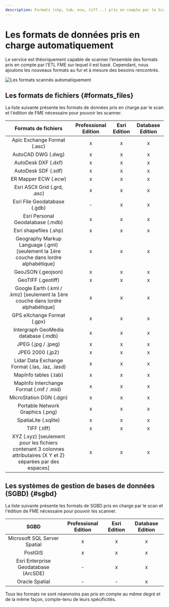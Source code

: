 ```yaml
---
description: Formats (shp, tab, ecw, tiff...) pris en compte par le Scan FME (Isogeo)
---
```


# Les formats de données pris en charge automatiquement 

Le service est théoriquement capable de scanner l’ensemble des formats pris en compte par l’ETL FME sur lequel il est basé. Cependant, nous ajoutons les nouveaux formats au fur et à mesure des besoins rencontrés.

![Les formats scannés automatiquement](/assets/Formats_WordCloud.png "Chercher les données dans Isogeo")

## Les formats de fichiers {#formats_files}

La liste suivante présente les formats de données pris en charge par le scan et l'édition de FME nécessaire pour pouvoir les scanner.

| Formats de fichiers                                                                                               | Professional Edition   | Esri Edition   | Database Edition   |
|:-----------------------------------------------------------------------------------------------------------------:|:----------------------:|:--------------:|:------------------:|
|                                          Apic Exchange Format (.asc)                                              | x                      | x              | x                  |
| AutoCAD DWG (.dwg)                                                                                                | x                      | x              | x                  |
| AutoDesk DXF (.dxf)                                                                                               | x                      | x              | x                  |
| AutoDesk SDF (.sdf)                                                                                               | x                      | x              | x                  |
| ER Mapper ECW (.ecw)                                                                                              | x                      | x              | x                  |
| Esri ASCII Grid (.grd, .asc)                                                                                      | x                      | x              | x                  |
| Esri File Geodatabase (.gdb)                                                                                      | -                      | x              | x                  |
| Esri Personal Geodatabase (.mdb)                                                                                  | x                      | x              | x                  |
| Esri shapefiles (.shp)                                                                                            | x                      | x              | x                  |
| Geography Markup Language (.gml) [seulement la 1ère couche dans lordre alphabétique]                              | x                      | x              | x                  |
| GeoJSON (.geojson)                                                                                                | x                      | x              | x                  |
| GeoTIFF (.geotiff)                                                                                                | x                      | x              | x                  |
| Google Earth (.kml / .kmz) [seulement la 1ère couche dans lordre alphabétique]                                    | x                      | x              | x                  |
| GPS eXchange Format (.gpx)                                                                                        | x                      | x              | x                  |
| Intergraph GeoMedia database (.mdb)                                                                               | x                      | x              | x                  |
| JPEG (.jpg / .jpeg)                                                                                               | x                      | x              | x                  |
| JPEG 2000 (.jp2)                                                                                                  | x                      | x              | x                  |
| Lidar Data Exchange Format (.las, .laz, .lasd)                                                                    | x                      | x              | x                  |
| MapInfo tables (.tab)                                                                                             | x                      | x              | x                  |
| MapInfo Interchange Format (.mif / .mid)                                                                          | x                      | x              | x                  |
| MicroStation DGN (.dgn)                                                                                           | x                      | x              | x                  |
| Portable Network Graphics (.png)                                                                                  | x                      | x              | x                  |
| SpatiaLite (.sqlite)                                                                                              | x                      | x              | x                  |
| TIFF (.tiff)                                                                                                      | x                      | x              | x                  |
| XYZ (.xyz) [seulement pour les fichiers contenant 3 colonnes attributaires (X Y et Z) séparées par des espaces]   | x                      | x              | x                  |

## Les systèmes de gestion de bases de données (SGBD) {#sgbd}

La liste suivante présente les formats de SGBD pris en charge par le scan et l'édition de FME nécessaire pour pouvoir les scanner.

| SGBD                                   | Professional Edition   | Esri Edition   | Database Edition   |
|:--------------------------------------:|:----------------------:|:--------------:|:------------------:|
| Microsoft SQL Server Spatial           | x                      | x              | x                  |
| PostGIS                                | x                      | x              | x                  |
| Esri Enterprise Geodatabase (ArcSDE)   | -                      | x              | x                  |
| Oracle Spatial                         | -                      | -              | x                  |

Tous les formats ne sont néanmoins pas pris en compte au même degré et de la même façon, compte-tenu de leurs spécificités.
